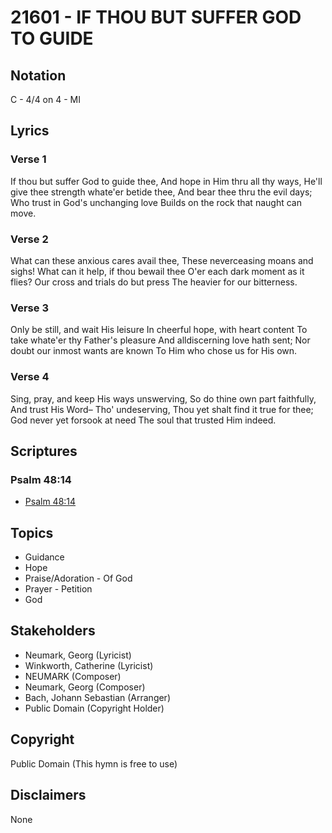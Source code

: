 # 21601 - IF THOU BUT SUFFER GOD TO GUIDE

## Notation

C - 4/4 on 4 - MI

## Lyrics

### Verse 1

If thou but suffer God to guide thee, And hope in Him thru all thy ways, He'll give thee strength whate'er betide thee, And bear thee thru the evil days; Who trust in God's unchanging love Builds on the rock that naught can move.



### Verse 2

What can these anxious cares avail thee, These neverceasing moans and sighs! What can it help, if thou bewail thee O'er each dark moment as it flies? Our cross and trials do but press The heavier for our bitterness.

### Verse 3

Only be still, and wait His leisure In cheerful hope, with heart content To take whate'er thy Father's pleasure And alldiscerning love hath sent; Nor doubt our inmost wants are known To Him who chose us for His own.

### Verse 4

Sing, pray, and keep His ways unswerving, So do thine own part faithfully, And trust His Word– Tho' undeserving, Thou yet shalt find it true for thee; God never yet forsook at need The soul that trusted Him indeed.


## Scriptures

### Psalm 48:14

- [Psalm 48:14](https://www.biblegateway.com/passage/?search=Psalm%2048%3A14)


## Topics

- Guidance
- Hope
- Praise/Adoration - Of God
- Prayer - Petition
- God

## Stakeholders

- Neumark, Georg (Lyricist)
- Winkworth, Catherine (Lyricist)
- NEUMARK (Composer)
- Neumark, Georg (Composer)
- Bach, Johann Sebastian (Arranger)
- Public Domain (Copyright Holder)

## Copyright

Public Domain
(This hymn is free to use)

## Disclaimers

None

